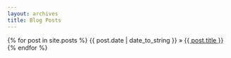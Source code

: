 ```yaml
---
layout: archives
title: Blog Posts
---
```


{% for post in site.posts %}
  {{ post.date | date_to_string }} &raquo; <a href="{{ post.url }}">{{ post.title }}</a>
{% endfor %}
